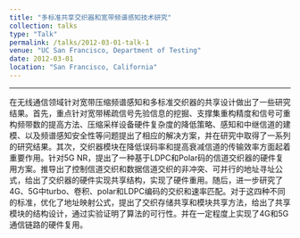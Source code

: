 ```yaml
---
title: "多标准共享交织器和宽带频谱感知技术研究"
collection: talks
type: "Talk"
permalink: /talks/2012-03-01-talk-1
venue: "UC San Francisco, Department of Testing"
date: 2012-03-01
location: "San Francisco, California"
---
```


<hr>
在无线通信领域针对宽带压缩频谱感知和多标准交织器的共享设计做出了一些研究结果。首先，重点针对宽带稀疏信号先验信息的挖掘、支撑集重构精度和信号可重构频带数的提高方法、压缩采样设备硬件复杂度的降低策略、感知和中继信道的建模、以及频谱感知安全性等问题提出了相应的解决方案，并在研究中取得了一系列的研究结果。其次，交织器模块在降低误码率和提高衰减信道的传输效率方面起着重要作用。针对5G NR，提出了一种基于LDPC和Polar码的信道交织器的硬件复用方案。推导出了控制信道交织和数据信道交织的非冲突、可并行的地址寻址公式，给出了交织器的硬件实现共享结构，实现了硬件重用。随后，进一步研究了4G、5G中turbo、卷积、polar和LDPC编码的交织和速率匹配。对于这四种不同的标准，优化了地址映射公式，提出了交织存储共享和模块共享方法，给出了共享模块的结构设计，通过实验证明了算法的可行性。并在一定程度上实现了4G和5G通信链路的硬件复用。

<!-- A series of research results have been made in the field of wireless communication for wideband compressed spectrum sensing and shared design of multi-standard interleaver for 4G&5G. Firstly, the focus is on the mining of a priori information of wideband sparse signals, the methods to improve the reconstruction accuracy of support sets and the number of reconfigurable bands of signals, the strategies to reduce the hardware complexity of compressed sampling devices, the modeling of sensing and relay channels, and the security of spectrum sensing. And a series of research results are presented. Second, the interleaver module plays an important role in reducing the BER and improving the transmission efficiency of the fading channel. For 5G NR, a hardware multiplexing scheme of channel interleaver based on LDPC and Polar codes is proposed. A non-conflicting and parallelizable address addressing formula for control channel interleaving and data channel interleaving is derived, and a hardware implementation of the interleaver with a shared structure is given to achieve hardware reuse. Subsequently, interleaving and rate matching of turbo, convolutional, polar and LDPC coding in 4G and 5G are further investigated. For these four different standards, the address mapping formulas are optimized, the interleaving storage sharing and module sharing methods are proposed, the structure design of the shared modules is given, and the feasibility of the algorithms is demonstrated through experiments. And to some extent, hardware multiplexing of 4G and 5G communication links is realized. -->